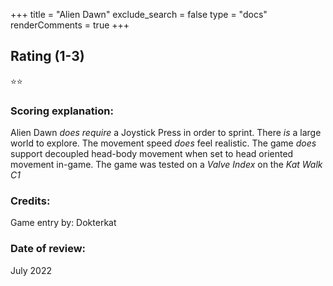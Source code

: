 +++
title = "Alien Dawn"
exclude_search = false
type = "docs"
renderComments = true
+++


## Rating (1-3)
⭐⭐


### Scoring explanation:
Alien Dawn *does require* a Joystick Press in order to sprint.
There *is* a large world to explore.
The movement speed *does* feel realistic.
The game *does* support decoupled head-body movement when set to head oriented movement in-game.
The game was tested on a *Valve Index* on the *Kat Walk C1*

### Credits:
Game entry by: Dokterkat

### Date of review:
July 2022


